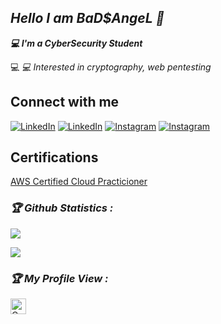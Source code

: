 <h2><b><i>Hello I am BaD$AngeL 👋</i></b></h2>
<b><i>💻 I'm a CyberSecurity Student</i></b>

💻   <i>💻 Interested in cryptography, web pentesting</i>


## Connect with me

[![LinkedIn](./img/linkedin-light.svg)](https://linkedin.com/in/zolbooo#gh-light-mode-only)
[![LinkedIn](./img/linkedin-dark.svg)](https://linkedin.com/in/zolbooo#gh-dark-mode-only)
[![Instagram](./img/instagram-light.svg)](www.linkedin.com/in/ulmaa-ulambayar-10474322a)
[![Instagram](./img/instagram-dark.svg)](www.linkedin.com/in/ulmaa-ulambayar-10474322a)

## Certifications

[AWS Certified Cloud Practicioner](https://www.credly.com/badges/c1c03aa6-9ff9-472e-bb74-68e19751687e)


<h3><b><i>🏆 Github Statistics :</i></b></h3>

<a href="https://github.com/ulambayar0511"><img src="https://github-profile-trophy.vercel.app/?username=ulambayar0511&theme=darkhub&margin-w=13&margin-h=15&column=7"/></a>

<a href="https://github.com/anuraghazra/github-readme-stats">
  <img src="https://github-readme-stats.vercel.app/api?username=ulambayar0511&show_icons=true&theme=midnight-purple&line_height=24&hide=stars&bg_color=0d1117" />
</a>


<h3><b><i>🏆 My Profile View :</i></b></h3>
<a href="https://github.com/ulambayar0511"><img height="25" title="Counter" src="https://komarev.com/ghpvc/?username=ulambayar0511&color=blueviolet&style=flat-square"></a>

